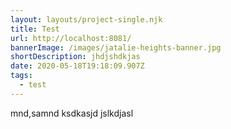 ```yaml
---
layout: layouts/project-single.njk
title: Test
url: http://localhost:8081/
bannerImage: /images/jatalie-heights-banner.jpg
shortDescription: jhdjshdkjas
date: 2020-05-18T19:18:09.907Z
tags:
  - test
---
```

mnd,samnd ksdkasjd jslkdjasl